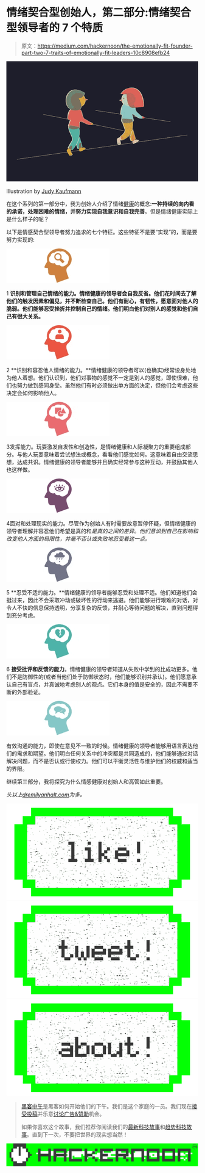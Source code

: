 # 情绪契合型创始人，第二部分:情绪契合型领导者的 7 个特质

> 原文：<https://medium.com/hackernoon/the-emotionally-fit-founder-part-two-7-traits-of-emotionally-fit-leaders-10c8908efb24>

![](img/0a953b77711112fa09f8c996e5b5c263.png)

Illustration by [Judy Kaufmann](http://www.judykaufmann.com/)

在这个系列的第一部分中，我为创始人介绍了情绪[健康](https://hackernoon.com/tagged/fitness)的概念:**一种持续的向内看的承诺，处理困难的情绪，并努力实现自我意识和自我完善**。但是情绪健康实际上是什么样子的呢？

以下是情感契合型领导者努力追求的七个特征。这些特征不是要“实现”的，而是要努力实现的:

![](img/04ee52f4f7ddb93ad44bfa2f0f98439f.png)

1 **识别和管理自己情绪的能力。情绪健康的领导者会自我反省。他们花时间去了解他们的触发因素和偏见，并不断检查自己。他们有耐心，有韧性，愿意面对他人的脆弱。他们能够忍受挫折并控制自己的情绪。他们明白他们对别人的感觉和他们自己有很大关系。**

![](img/b3c4298a8b83aeab7f65fdbf5ed58d28.png)

2 **识别和容忍他人情绪的能力。**情绪健康的领导者可以(也确实)经常设身处地为他人着想。他们认识到，他们对事物的感觉不一定是别人的感觉，即使很难，他们也努力做到感同身受。虽然他们有时必须做出单方面的决定，但他们会考虑这些决定会如何影响他人。

![](img/3e898519a3007206342b840fa07da01a.png)

3发挥能力。玩耍激发自发性和创造性，是情绪健康和人际凝聚力的重要组成部分。与他人玩耍意味着尝试想法或概念，看看他们感觉如何。这意味着自由交流思想，达成共识。情绪健康的领导者能够并且确实经常参与这种互动，并鼓励其他人也这样做。

![](img/76b6b8daf0366409f62349835200a187.png)

4面对和处理现实的能力。尽管作为创始人有时需要故意暂停怀疑，但情绪健康的领导者理解并容忍他们希望是真的和*是真的之间的差异。他们意识到自己在影响和改变他人方面的局限性，并毫不否认或失败地忍受着这一点。*

![](img/9fb478d294030d89ae59adeba1232cf7.png)

5 **忍受不适的能力。**情绪健康的领导者能够忍受和处理不适。他们知道他们会挺过来，因此不会采取冲动或破坏性的行动来逃避。他们能够进行艰难的对话，对令人不快的信息保持透明，分享复杂的反馈，并耐心等待问题的解决，直到问题得到充分考虑。

![](img/762497b1d946679c7bf4521d27c3fe3e.png)

6 **接受批评和反馈的能力**。情绪健康的领导者知道从失败中学到的比成功更多。他们不是防御性的(或者当他们处于防御状态时，他们能够识别并承认)。他们愿意承认自己有盲点，并真诚地考虑别人的观点。它们本身的值是安全的，因此不需要不断的外部验证。

![](img/d0288a72e97c41bbaaf5436b1d0acd47.png)

有效沟通的能力，即使在意见不一致的时候。情绪健康的领导者能够用语言表达他们的需求和期望。他们明白任何关系中的冲突都是共同造成的，他们能够通过对话解决问题，而不是否认或行使权力。他们可以平衡灵活性与维护他们的权威和适当的界限。

继续第三部分，我将探究为什么情感健康对创始人和高管如此重要。

*头以上*[*dremilyanhalt.com*](http://dremilyanhalt.com)*为多。*

[![](img/50ef4044ecd4e250b5d50f368b775d38.png)](http://bit.ly/HackernoonFB)[![](img/979d9a46439d5aebbdcdca574e21dc81.png)](https://goo.gl/k7XYbx)[![](img/2930ba6bd2c12218fdbbf7e02c8746ff.png)](https://goo.gl/4ofytp)

> [黑客中午](http://bit.ly/Hackernoon)是黑客如何开始他们的下午。我们是这个家庭的一员。我们现在[接受投稿](http://bit.ly/hackernoonsubmission)并乐意[讨论广告&赞助](mailto:partners@amipublications.com)机会。
> 
> 如果你喜欢这个故事，我们推荐你阅读我们的[最新科技故事](http://bit.ly/hackernoonlatestt)和[趋势科技故事](https://hackernoon.com/trending)。直到下一次，不要把世界的现实想当然！

![](img/be0ca55ba73a573dce11effb2ee80d56.png)